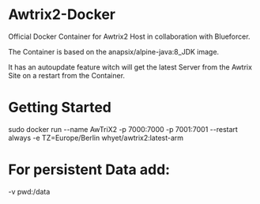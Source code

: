 # Awtrix2-Docker
Official Docker Container for Awtrix2 Host in collaboration with Blueforcer.

The Container is based on the anapsix/alpine-java:8_JDK image.

It has an autoupdate feature witch will get the latest Server from the Awtrix Site on a restart from the Container.

# Getting Started

sudo docker run --name AwTriX2 -p 7000:7000 -p 7001:7001 --restart always -e TZ=Europe/Berlin whyet/awtrix2:latest-arm

# For persistent Data add:

-v pwd:/data
